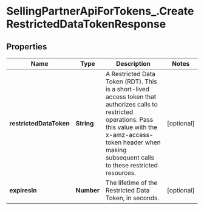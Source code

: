 # SellingPartnerApiForTokens_.CreateRestrictedDataTokenResponse

## Properties
Name | Type | Description | Notes
------------ | ------------- | ------------- | -------------
**restrictedDataToken** | **String** | A Restricted Data Token (RDT). This is a short-lived access token that authorizes calls to restricted operations. Pass this value with the x-amz-access-token header when making subsequent calls to these restricted resources. | [optional] 
**expiresIn** | **Number** | The lifetime of the Restricted Data Token, in seconds. | [optional] 


